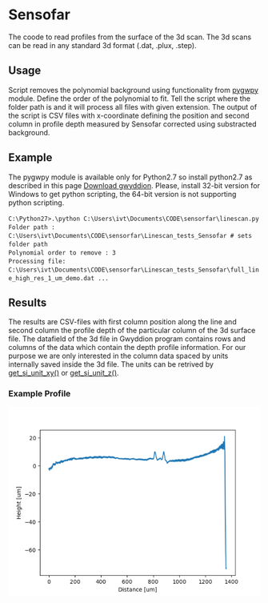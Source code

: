 # Sensofar
The coode to read profiles from the surface of the 3d scan. The 3d scans can be read in any standard 3d format 
(.dat, .plux, .step).

## Usage 
Script removes the polynomial background using functionality from [pygwpy](http://gwyddion.net/documentation/user-guide-en/pygwy.html) module. Define the order of the polynomial to fit. Tell the script where the folder path is and it will process all files with given extension.
The output of the script is CSV files with x-coordinate defining the position and second column in profile depth measured by Sensofar corrected using substracted background.

## Example
The pygwpy module is available only for Python2.7 so install python2.7 as described in this page [Download gwyddion](http://gwyddion.net/download.php). Please, install 32-bit version for Windows to get python scripting, the 64-bit version is not supporting python scripting.

`
C:\Python27>.\python C:\Users\ivt\Documents\CODE\sensorfar\linescan.py
`  
`
Folder path : C:\Users\ivt\Documents\CODE\sensorfar\Linescan_tests_Sensofar # sets folder path  
`  
`
Polynomial order to remove : 3 
`  
`
Processing file:  C:\Users\ivt\Documents\CODE\sensorfar\Linescan_tests_Sensofar\full_line_high_res_1_um_demo.dat
...
`

## Results
The results are CSV-files with first column position along the line and second column the profile depth of the particular column of the 3d surface file. The datafield of the 3d file in Gwyddion program contains rows and columns 
of the data which contain the depth profile information. For our purpose we are only interested in the column data spaced by units internally saved inside the 3d file. The units can be retrived by [get_si_unit_xy()](http://gwyddion.net/documentation/head/pygwy/gwy.DataField-class.html#get_si_unit_xy) or [get_si_unit_z()](http://gwyddion.net/documentation/head/pygwy/gwy.DataField-class.html#get_si_unit_xy).

### Example Profile
![image](test_prof.png)